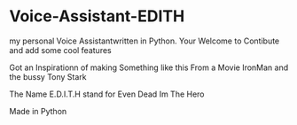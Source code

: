 # Voice-Assistant-EDITH
my personal Voice Assistantwritten in Python.
Your Welcome to Contibute and add some cool features

Got an Inspirationn of making Something like this From a Movie IronMan and the bussy Tony Stark

The Name E.D.I.T.H stand for Even Dead Im The Hero

Made in Python
